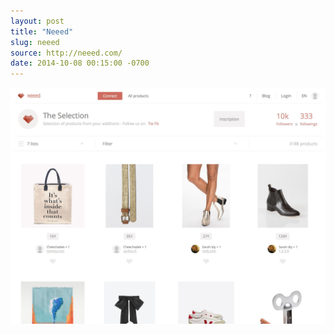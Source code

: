 ```yaml
---
layout: post
title: "Neeed"
slug: neeed
source: http://neeed.com/
date: 2014-10-08 00:15:00 -0700
---
```


<img src="/assets/img/screenshots/neeed.jpg">
